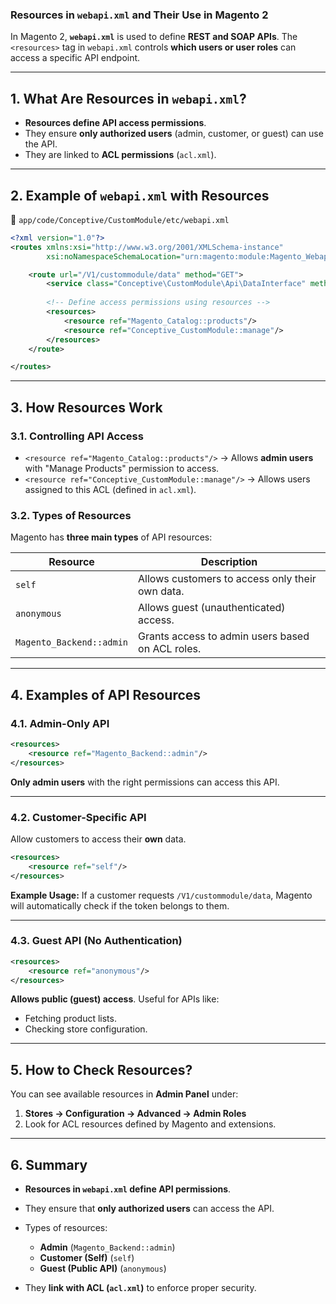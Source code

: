 ### **Resources in `webapi.xml` and Their Use in Magento 2**

In Magento 2, **`webapi.xml`** is used to define **REST and SOAP APIs**. The `<resources>` tag in `webapi.xml` controls **which users or user roles** can access a specific API endpoint.

---

## **1. What Are Resources in `webapi.xml`?**

* **Resources define API access permissions**.
* They ensure **only authorized users** (admin, customer, or guest) can use the API.
* They are linked to **ACL permissions** (`acl.xml`).

---

## **2. Example of `webapi.xml` with Resources**

📂 `app/code/Conceptive/CustomModule/etc/webapi.xml`

```xml
<?xml version="1.0"?>
<routes xmlns:xsi="http://www.w3.org/2001/XMLSchema-instance"
        xsi:noNamespaceSchemaLocation="urn:magento:module:Magento_Webapi:etc/webapi.xsd">

    <route url="/V1/custommodule/data" method="GET">
        <service class="Conceptive\CustomModule\Api\DataInterface" method="getData"/>
        
        <!-- Define access permissions using resources -->
        <resources>
            <resource ref="Magento_Catalog::products"/>
            <resource ref="Conceptive_CustomModule::manage"/>
        </resources>
    </route>

</routes>
```

---

## **3. How Resources Work**

### **3.1. Controlling API Access**

* `<resource ref="Magento_Catalog::products"/>` → Allows **admin users** with "Manage Products" permission to access.
* `<resource ref="Conceptive_CustomModule::manage"/>` → Allows users assigned to this ACL (defined in `acl.xml`).

### **3.2. Types of Resources**

Magento has **three main types** of API resources:

| Resource                 | Description                                      |
| ------------------------ | ------------------------------------------------ |
| `self`                   | Allows customers to access only their own data.  |
| `anonymous`              | Allows guest (unauthenticated) access.           |
| `Magento_Backend::admin` | Grants access to admin users based on ACL roles. |

---

## **4. Examples of API Resources**

### **4.1. Admin-Only API**

```xml
<resources>
    <resource ref="Magento_Backend::admin"/>
</resources>
```

**Only admin users** with the right permissions can access this API.

---

### **4.2. Customer-Specific API**

Allow customers to access their **own** data.

```xml
<resources>
    <resource ref="self"/>
</resources>
```

**Example Usage:**
If a customer requests `/V1/custommodule/data`, Magento will automatically check if the token belongs to them.

---

### **4.3. Guest API (No Authentication)**

```xml
<resources>
    <resource ref="anonymous"/>
</resources>
```

**Allows public (guest) access**. Useful for APIs like:

* Fetching product lists.
* Checking store configuration.

---

## **5. How to Check Resources?**

You can see available resources in **Admin Panel** under:

1. **Stores → Configuration → Advanced → Admin Roles**
2. Look for ACL resources defined by Magento and extensions.

---

## **6. Summary**

* **Resources in `webapi.xml` define API permissions**.
* They ensure that **only authorized users** can access the API.
* Types of resources:

  * **Admin** (`Magento_Backend::admin`)
  * **Customer (Self)** (`self`)
  * **Guest (Public API)** (`anonymous`)
* They **link with ACL (`acl.xml`)** to enforce proper security.
